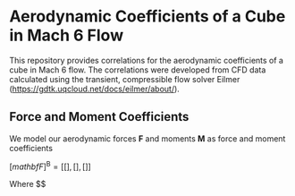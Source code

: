 # Aerodynamic Coefficients of a Cube in Mach 6 Flow

This repository provides correlations for the aerodynamic coefficients of a cube in Mach 6 flow.
The correlations were developed from CFD data calculated using the transient, compressible flow solver Eilmer (https://gdtk.uqcloud.net/docs/eilmer/about/).

## Force and Moment Coefficients

We model our aerodynamic forces $\mathbf{F}$ and moments $\mathbf{M}$ as force and moment coefficients

$[mathbf{F}]^{\mathrm{B}} = [[],[],[]]$

Where $$




